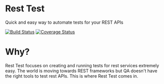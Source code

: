 # Rest Test

Quick and easy way to automate tests for your REST APIs

[![Build Status](https://travis-ci.org/prathik/rest-test.svg?branch=master)](https://travis-ci.org/prathik/rest-test) [![Coverage Status](https://coveralls.io/repos/github/prathik/rest-test/badge.svg?branch=master)](https://coveralls.io/github/prathik/rest-test?branch=master)

# Why?

Rest Test focuses on creating and running tests for rest services extremely easy. The world is moving towards REST frameworks but QA doesn't have the right tools to test rest APIs. This is where Rest Test comes in.
